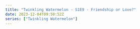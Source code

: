 ```yaml
---
title: "Twinkling Watermelon - S1E9 - Friendship or Love?"
date: 2023-12-04T09:50:52Z
series: ["Twinkling Watermelon"]
---
```



<mux-player stream-type="on-demand"
  src="https://kp3d-my.sharepoint.com/personal/ryoo_kp3d_onmicrosoft_com/_layouts/15/download.aspx?share=EXG1yGywl9tNrAG5pv7HTwkBNQ16cVngIzrO1xbbKrdvAA" prefer-playback="mse" controls>
  </mux-player>
  
  
 <script src="https://cdn.jsdelivr.net/npm/@mux/mux-player"></script>
  
 <script type="application/ld+json">
 {
  "@context": "https://schema.org/",
  "@type": "VideoObject",
  "name": "Twinkling Watermelon - S1E9 - Friendship or Love?",
  "contentUrl": "https://stream.mux.com/G02LPNI97o5H00muxdNPWzcpySLdt1QJjBNrIZGbkQSWk.m3u8",
  "thumbnailUrl": "https://www.themoviedb.org/t/p/original/vDJE7JPnPc6fJBMBXdSltYM6yL6.jpg?width=314&fit_mode=preserve&time=25",
  "uploadDate": "2023-12-04T09:50:52Z",
}

</script>